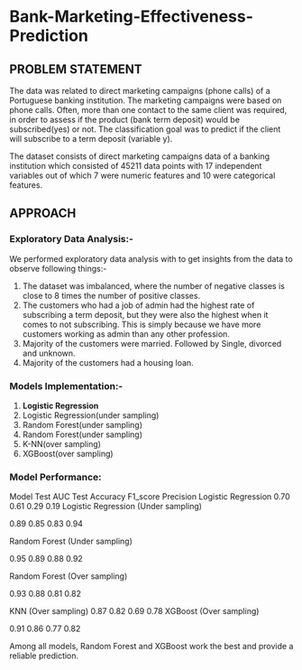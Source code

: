 # Bank-Marketing-Effectiveness-Prediction

## PROBLEM STATEMENT

The data was related to direct marketing campaigns (phone calls) of a Portuguese
banking institution. The marketing campaigns were based on phone calls. Often,
more than one contact to the same client was required, in order to assess if the
product (bank term deposit) would be subscribed(yes) or not. The classification
goal was to predict if the client will subscribe to a term deposit (variable y).

The dataset consists of direct marketing campaigns data of a banking institution
which consisted of 45211 data points with 17 independent variables out of which 7
were numeric features and 10 were categorical features.

## APPROACH

### Exploratory Data Analysis:-

We performed exploratory data analysis with to get insights from the data to
observe following things:-
  1. The dataset was imbalanced, where the number of negative classes is close
  to 8 times the number of positive classes.
  2. The customers who had a job of admin had the highest rate of subscribing a
  term deposit, but they were also the highest when it comes to not
  subscribing. This is simply because we have more customers working as
  admin than any other profession.
  3. Majority of the customers were married. Followed by Single, divorced and
  unknown.
  4. Majority of the customers had a housing loan.
  
### Models Implementation:-
  1. **Logistic Regression**
  2. Logistic Regression(under sampling)
  3. Random Forest(under sampling)
  4. Random Forest(under sampling)
  5. K-NN(over sampling)
  6. XGBoost(over sampling)
  
### Model Performance:

Model Test AUC Test Accuracy F1_score Precision
Logistic Regression 0.70 0.61 0.29 0.19
Logistic Regression
(Under sampling)

0.89 0.85 0.83 0.94

Random Forest (Under
sampling)

0.95 0.89 0.88 0.92

Random Forest (Over
sampling)

0.93 0.88 0.81 0.82

KNN (Over sampling) 0.87 0.82 0.69 0.78
XGBoost (Over
sampling)

0.91 0.86 0.77 0.82

Among all models, Random Forest and XGBoost work the best and
provide a reliable prediction.
